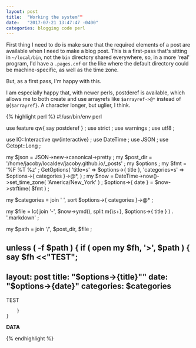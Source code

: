 ```yaml
---
layout: post
title:  "Working the system""
date:   "2017-07-21 13:47:47 -0400"
categories: blogging code perl
---
```


First thing I need to do is make sure that the required elements of a post are available when I need to make a blog post. This is a first-pass that's sitting in `~/local/bin`, not the `bin` directory shared everywhere, so, in a more 'real' program, I'd have a `.pages.cnf` or the like where the default directory could be machine-specific, as well as the time zone.

But, as a first pass, I'm happy with this.

I am especially happy that, with newer perls, postderef is available, which allows me to both create and use arrayrefs like `$arrayref->@*` instead of `@{$arrayref}`. A character longer, but uglier, I think.

{% highlight perl %}
#!/usr/bin/env perl

use feature qw{ say postderef } ;
use strict ;
use warnings ;
use utf8 ;

use IO::Interactive qw{interactive} ;
use DateTime ;
use JSON ;
use Getopt::Long ;

my $json     = JSON->new->canonical->pretty ;
my $post_dir = '/home/jacoby/localdev/jacoby.github.io/_posts' ;
my $options ;
my $fmt = '%F %T %z' ;
GetOptions(
    'title=s'      => \$options->{ title },
    'categories=s' => \$options->{ categories }->@*,
    ) ;
my $now = DateTime->now()->set_time_zone( 'America/New_York' ) ;
$options->{ date } = $now->strftime( $fmt ) ;

my $categories = join ' ', sort $options->{ categories }->@* ;

my $file = lc( join '-', $now->ymd(), split m{\s+}, $options->{ title } ) . '.markdown' ;

my $path = join '/', $post_dir, $file ;

unless ( -f $path ) {
    if ( open my $fh, '>', $path ) {
        say $fh <<"TEST";
---
layout: post
title:  "$options->{title}""
date:   "$options->{date}"
categories: $categories
---

TEST

        }
    }

__DATA__

{% endhighlight %}

